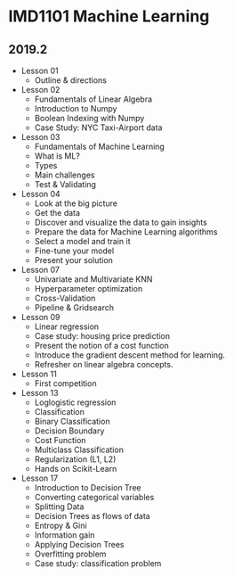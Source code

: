 # IMD1101 Machine Learning
## 2019.2

- Lesson 01
	- Outline & directions
- Lesson 02
	- Fundamentals of Linear Algebra
	- Introduction to Numpy
	- Boolean Indexing with Numpy
	- Case Study: NYC Taxi-Airport data
- Lesson 03
	- Fundamentals of Machine Learning
	- What is ML?
	- Types
	- Main challenges
	- Test & Validating
- Lesson 04
	- Look at the big picture
	- Get the data
	- Discover and visualize the data to gain insights
	- Prepare the data for Machine Learning algorithms
	- Select a model and train it
	- Fine-tune your model
	- Present your solution
- Lesson 07
	- Univariate and Multivariate KNN
	- Hyperparameter optimization
	- Cross-Validation
	- Pipeline & Gridsearch
- Lesson 09
	- Linear regression 
	- Case study: housing price prediction
	- Present the notion of a cost function
	- Introduce the gradient descent method for learning.
	- Refresher on linear algebra concepts. 
- Lesson 11
	- First competition
- Lesson 13
	- Loglogistic regression
	- Classification
	- Binary Classification
	- Decision Boundary
	- Cost Function 
	- Multiclass Classification
	- Regularization (L1, L2)
	- Hands on Scikit-Learn
- Lesson 17
	- Introduction to Decision Tree
	- Converting categorical variables
	- Splitting Data
	- Decision Trees as flows of data
	- Entropy & Gini
	- Information gain
	- Applying Decision Trees
	- Overfitting problem
	- Case study: classification problem




